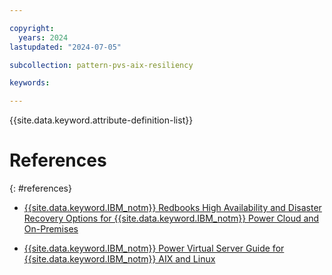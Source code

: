 ```yaml
---

copyright:
  years: 2024
lastupdated: "2024-07-05"

subcollection: pattern-pvs-aix-resiliency

keywords:

---
```


{{site.data.keyword.attribute-definition-list}}

# References
{: #references}

- [{{site.data.keyword.IBM_notm}} Redbooks High Availability and Disaster Recovery Options for {{site.data.keyword.IBM_notm}} Power Cloud and On-Premises](https://www.redbooks.ibm.com/redpapers/pdfs/redp5656.pdf)

- [{{site.data.keyword.IBM_notm}} Power Virtual Server Guide for {{site.data.keyword.IBM_notm}} AIX and Linux](https://www.redbooks.ibm.com/redbooks/pdfs/sg248512.pdf)
